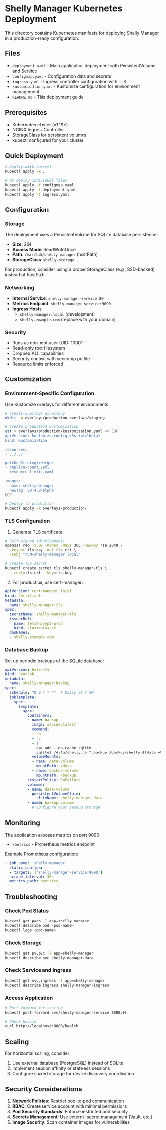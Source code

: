 # Shelly Manager Kubernetes Deployment

This directory contains Kubernetes manifests for deploying Shelly Manager in a production-ready configuration.

## Files

- `deployment.yaml` - Main application deployment with PersistentVolume and Service
- `configmap.yaml` - Configuration data and secrets
- `ingress.yaml` - Ingress controller configuration with TLS
- `kustomization.yaml` - Kustomize configuration for environment management
- `README.md` - This deployment guide

## Prerequisites

- Kubernetes cluster (v1.19+)
- NGINX Ingress Controller
- StorageClass for persistent volumes
- kubectl configured for your cluster

## Quick Deployment

```bash
# Deploy with kubectl
kubectl apply -k .

# Or deploy individual files
kubectl apply -f configmap.yaml
kubectl apply -f deployment.yaml
kubectl apply -f ingress.yaml
```

## Configuration

### Storage

The deployment uses a PersistentVolume for SQLite database persistence:
- **Size**: 2Gi
- **Access Mode**: ReadWriteOnce
- **Path**: `/var/lib/shelly-manager` (hostPath)
- **StorageClass**: `shelly-storage`

For production, consider using a proper StorageClass (e.g., SSD-backed) instead of hostPath.

### Networking

- **Internal Service**: `shelly-manager-service:80`
- **Metrics Endpoint**: `shelly-manager-service:9090`
- **Ingress Hosts**: 
  - `shelly-manager.local` (development)
  - `shelly.example.com` (replace with your domain)

### Security

- Runs as non-root user (UID: 10001)
- Read-only root filesystem
- Dropped ALL capabilities
- Security context with seccomp profile
- Resource limits enforced

## Customization

### Environment-Specific Configuration

Use Kustomize overlays for different environments:

```bash
# Create overlays directory
mkdir -p overlays/production overlays/staging

# Create production kustomization
cat > overlays/production/kustomization.yaml << EOF
apiVersion: kustomize.config.k8s.io/v1beta1
kind: Kustomization

resources:
- ../../

patchesStrategicMerge:
- replica-count.yaml
- resource-limits.yaml

images:
- name: shelly-manager
  newTag: v0.4.2-alpha
EOF

# Deploy to production
kubectl apply -k overlays/production/
```

### TLS Configuration

1. Generate TLS certificate:
```bash
# Self-signed (development)
openssl req -x509 -nodes -days 365 -newkey rsa:2048 \
  -keyout tls.key -out tls.crt \
  -subj "/CN=shelly-manager.local"

# Create TLS secret
kubectl create secret tls shelly-manager-tls \
  --cert=tls.crt --key=tls.key
```

2. For production, use cert-manager:
```yaml
apiVersion: cert-manager.io/v1
kind: Certificate
metadata:
  name: shelly-manager-tls
spec:
  secretName: shelly-manager-tls
  issuerRef:
    name: letsencrypt-prod
    kind: ClusterIssuer
  dnsNames:
  - shelly.example.com
```

### Database Backup

Set up periodic backups of the SQLite database:

```yaml
apiVersion: batch/v1
kind: CronJob
metadata:
  name: shelly-manager-backup
spec:
  schedule: "0 2 * * *"  # Daily at 2 AM
  jobTemplate:
    spec:
      template:
        spec:
          containers:
          - name: backup
            image: alpine:latest
            command:
            - sh
            - -c
            - |
              apk add --no-cache sqlite
              sqlite3 /data/shelly.db ".backup /backup/shelly-$(date +%Y%m%d).db"
            volumeMounts:
            - name: data-volume
              mountPath: /data
            - name: backup-volume
              mountPath: /backup
          restartPolicy: OnFailure
          volumes:
          - name: data-volume
            persistentVolumeClaim:
              claimName: shelly-manager-data
          - name: backup-volume
            # Configure your backup storage
```

## Monitoring

The application exposes metrics on port 9090:
- `/metrics` - Prometheus metrics endpoint

Example Prometheus configuration:
```yaml
- job_name: 'shelly-manager'
  static_configs:
  - targets: ['shelly-manager-service:9090']
  scrape_interval: 30s
  metrics_path: /metrics
```

## Troubleshooting

### Check Pod Status
```bash
kubectl get pods -l app=shelly-manager
kubectl describe pod <pod-name>
kubectl logs <pod-name>
```

### Check Storage
```bash
kubectl get pv,pvc -l app=shelly-manager
kubectl describe pvc shelly-manager-data
```

### Check Service and Ingress
```bash
kubectl get svc,ingress -l app=shelly-manager
kubectl describe ingress shelly-manager-ingress
```

### Access Application
```bash
# Port forward for testing
kubectl port-forward svc/shelly-manager-service 8080:80

# Check health
curl http://localhost:8080/health
```

## Scaling

For horizontal scaling, consider:
1. Use external database (PostgreSQL) instead of SQLite
2. Implement session affinity or stateless sessions
3. Configure shared storage for device discovery coordination

## Security Considerations

1. **Network Policies**: Restrict pod-to-pod communication
2. **RBAC**: Create service account with minimal permissions  
3. **Pod Security Standards**: Enforce restricted pod security
4. **Secrets Management**: Use external secret management (Vault, etc.)
5. **Image Security**: Scan container images for vulnerabilities